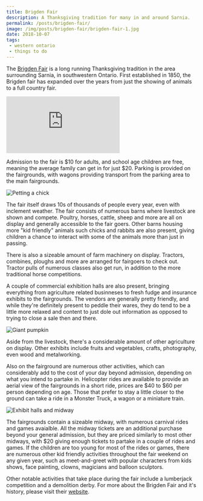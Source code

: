 ```yaml
---
title: Brigden Fair
description: A Thanksgiving tradition for many in and around Sarnia.
permalink: /posts/brigden-fair/
image: /img/posts/brigden-fair/brigden-fair-1.jpg
date: 2018-10-07
tags:
 - western ontario
 - things to do
---
```


The [Brigden Fair](https://www.brigdenfair.ca/ "Brigden Fair") is a long running Thanksgiving tradition in the area surrounding Sarnia, in southwestern Ontario. First established in 1850, the Brigden fair has expanded over the years from just the showing of animals to a full country fair.


<div class="google-map">
<iframe title="Google Map" src="https://www.google.com/maps/embed?pb=!1m18!1m12!1m3!1d2926.898117690768!2d-82.28220668466246!3d42.81163897915924!2m3!1f0!2f0!3f0!3m2!1i1024!2i768!4f13.1!3m3!1m2!1s0x88257c688be0a9cb%3A0xa0b478b7f62f5aa8!2sBrigden+Fairgrounds!5e0!3m2!1sen!2sca!4v1564282147373!5m2!1sen!2sca" frameborder="0" style="border:0" allowfullscreen></iframe>
</div>


Admission to the fair is $10 for adults, and school age children are free, meaning the average family can get in for just $20. Parking is provided on the fairgrounds, with wagons providing transport from the parking area to the main fairgrounds.


![Petting a chick](/img/posts/brigden-fair/brigden-fair-4.jpg "Petting a chick")


The fair itself draws 10s of thousands of people every year, even with inclement weather. The fair consists of numerous barns where livestock are shown and compete. Poultry, horses, cattle, sheep and more are all on display and generally accessible to the fair goers. Other barns housing more "kid friendly" animals such chicks and rabbits are also present, giving children a chance to interact with some of the animals more than just in passing.

There is also a sizeable amount of farm machinery on display. Tractors, combines, ploughs and more are arranged for fairgoers to check out. Tractor pulls of numerous classes also get run, in addition to the more traditional horse competitions.

A couple of commercial exhibition halls are also present, bringing everything from agriculture related businneses to fresh fudge and insurance exhibits to the fairgrounds. The vendors are generally pretty friendly, and while they're definitely present to peddle their wares, they do tend to be a little more relaxed and content to just dole out information as opposed to trying to close a sale then and there.


![Giant pumpkin](/img/posts/brigden-fair/brigden-fair-3.jpg "Giant Pumpkin")


Aside from the livestock, there's a considerable amount of other agriculture on display. Other exhibits include fruits and vegetables, crafts, photography, even wood and metalworking.

Also on the fairground are numerous other activities, which can considerably add to the cost of your day beyond admission, depending on what you intend to partake in. Helicopter rides are available to provide an aerial view of the fairgrounds in a short ride, prices are $40 to $60 per person depending on age. Those that prefer to stay a little closer to the ground can take a ride in a Monster Truck, a wagon or a miniature train.


![Exhibit halls and midway](/img/posts/brigden-fair/brigden-fair-2.jpg "Exhibit halls and midway")


The fairgrounds contain a sizeable midway, with numerous carnival rides and games avaialble. All the midway tickets are an additional purchase beyond your general admission, but they are priced similarly to most other midways, with $20 giving enough tickets to partake in a couple of rides and games. If the children are too young for most of the rides or games, there are numerous other kid friendly activities throughout the fair weekend on any given year, such as meet-and-greet with popular characters from kids shows, face painting, clowns, magicians and balloon sculptors.

Other notable activities that take place during the fair include a lumberjack competition and a demolition derby. For more about the Brigden Fair and it's history, please visit their [website](https://www.brigdenfair.ca/ "Brigden Fair").